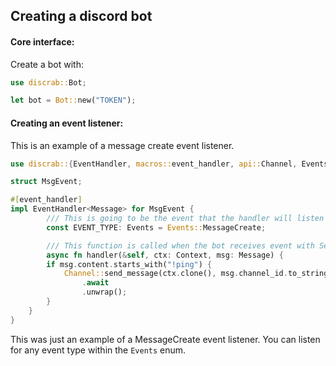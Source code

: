 ## Creating a discord bot

#### Core interface:

Create a bot with:
```rust
use discrab::Bot;

let bot = Bot::new("TOKEN");
```

#### Creating an event listener:

This is an example of a message create event listener.
```rust
use discrab::{EventHandler, macros::event_handler, api::Channel, Events};

struct MsgEvent;

#[event_handler]
impl EventHandler<Message> for MsgEvent {
        /// This is going to be the event that the handler will listen for
        const EVENT_TYPE: Events = Events::MessageCreate;

        /// This function is called when the bot receives event with Self::EVENT_TYPE
        async fn handler(&self, ctx: Context, msg: Message) {
        if msg.content.starts_with("!ping") {
            Channel::send_message(ctx.clone(), msg.channel_id.to_string(), "pong".to_string())
                .await
                .unwrap();
        }
    }
}
```
This was just an example of a MessageCreate event listener. You can listen for any event type within the `Events` enum.
